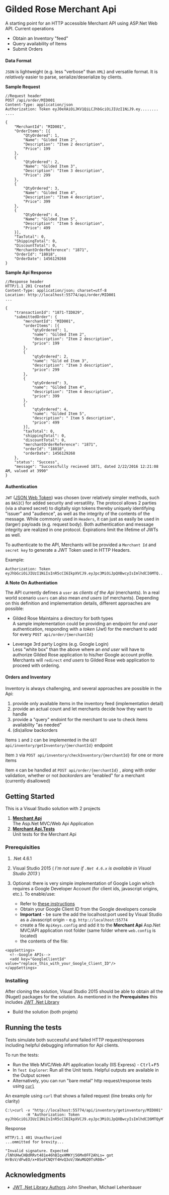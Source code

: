 # Gilded Rose Merchant Api

A starting point for an HTTP accessible Merchant API using ASP.Net Web API. Current operations

- Obtain an Inventory "feed"
- Query availability of Items
- Submit Orders

#### Data Format

`JSON` is lightweight (e.g. less "verbose" than `XML`) and versatile format. It is _relatively_ easier to parse, serialize/deserialize by clients. 

**Sample Request**

```
//Request header
POST /api/order/MID001
Content-Type: application/json
Authorization: Token eyJ0eXAiOiJKV1QiLCJhbGciOiJIUzI1NiJ9.ey........
....

{
	"MerchantId": "MID001",
	"OrderItems": [{
		"QtyOrdered": 1,
		"Name": "Gilded Item 2",
		"Description": "Item 2 description",
		"Price": 199
	},
	{
		"QtyOrdered": 2,
		"Name": "Gilded Item 3",
		"Description": "Item 3 description",
		"Price": 299
	},
	{
		"QtyOrdered": 3,
		"Name": "Gilded Item 4",
		"Description": "Item 4 description",
		"Price": 399
	},
	{
		"QtyOrdered": 4,
		"Name": "Gilded Item 5",
		"Description": "Item 5 description",
		"Price": 499
	}],
	"TaxTotal": 0,
	"ShippingTotal": 0,
	"DiscountTotal": 0,
	"MerchantOrderReference": "1871",
	"OrderId": "18018",
	"OrderDate": 1456129268
}
```

**Sample Api Response**

```
//Response header
HTTP/1.1 201 Created
Content-Type: application/json; charset=utf-8
Location: http://localhost:55774/api/order/MID001
...

{
	"transactionId": "1871-TID829",
	"submittedOrder": {
		"merchantId": "MID001",
		"orderItems": [{
			"qtyOrdered": 1,
			"name": "Gilded Item 2",
			"description": "Item 2 description",
			"price": 199
		},
		{
			"qtyOrdered": 2,
			"name": "Gild ed Item 3",
			"description": "Item 3 description",
			"price": 299
		},
		{
			"qtyOrdered": 3,
			"name": "Gilded Item 4",
			"description": "Item 4 description",
			"price": 399
		},
		{
			"qtyOrdered": 4,
			"name": "Gilded Item 5",
			"description": " Item 5 description",
			"price": 499
		}],
		"taxTotal": 0,
		"shippingTotal": 0,
		"discountTotal": 0,
		"merchantOrderReference": "1871",
		"orderId": "18018",
		"orderDate": 1456129268
	},
	"status": "Success",
	"message": "Successfully recieved 1871, dated 2/22/2016 12:21:08 AM, valued at 3990"
}
```

#### Authentication

`JWT` ([JSON Web Token](https://self-issued.info/docs/draft-ietf-oauth-json-web-token.html)) was chosen (over relatively simpler methods, such as `BASIC`) for added security and versatility. The protocol allows 2 parties (via a shared secret) to digitally sign tokens thereby uniquely identifying "issuer" and "audience", as well as the integrity of the contents of the message. While commonly used in `Headers`, it can just as easily be used in (larger) payloads (e.g. request body). Both authentication and message integrity are realized in one protocol. Expirations limit the lifetime of JWTs as well.

To authenticate to the API, Merchants will be provided a `Merchant Id` and `secret key` to generate a JWT Token used in HTTP Headers. 

Example:

`Authorization: Token eyJhbGciOiJIUzI1NiIsInR5cCI6IkpXVCJ9.eyJpc3MiOiJpQXBwcyIsImlhdCI6MTQ..`

**A Note On Authentiation**

The API currently defines a `user` as _clients of the Api_ (merchants). In a real world scenario `users` can also mean _end users_ (of merchants). Depending on this definition and implementation details, different approaches are possible:

- Gilded Rose Maintains a directory for both types<br/>
A sample implementation could be providing an endpoint for _end user_ authentication, responding with a _token_ (Jwt) for the merchant to add for every `POST api/order/{merchantId}`

- Leverage 3rd party Logins (e.g. Google Login)<br />
Less "white box" than the above  where an _end user_ will have to authorize Gilded Rose application to his/her Google account profile. Merchants will `redirect` _end users_ to Gilded Rose web application to proceed with ordering.

#### Orders and Inventory

Inventory is always challenging, and several approaches are possible in the Api:

1. provide only available items in the inventory feed (implementation detail)
2. provide an actual count and let merchants decide how they want to handle
3. provide a "query" endoint for the merchant to use to check items availability "as needed" 
4. (dis)allow backorders 

Items `1` and `2` can be implemented in the `GET api/inventory/getInventory/{merchantId}` endpoint

Item `3` via `POST api/inventory/checkInventory/{merchantId}` for one or more items

Item `4` can be handled at `POST api/order/{merchantId}` , along with order validation, whether or not _backorders_ are "enabled" for a merchant (currently disallowed)


## Getting Started

This is a Visual Studio solution with 2 projects

1. **[Merchant Api](https://github.com/EdSF/GildedRose/tree/master/Merchant%20Api)**<br />
The Asp.Net MVC/Web Api Application
2. **[Merchant Api.Tests](https://github.com/EdSF/GildedRose/tree/master/Merchant%20Api.Tests)**<br />
Unit tests for the Merchant Api



### Prerequisities

1. .Net 4.6.1

2. Visual Studio 2015 ( _I'm not sure if `.Net 4.6.x` is available in Visual Studio 2013_ )
3. Optional: there is very simple implementation of Google Login which requires a Google Developer Account (for client ids, javascript origins, etc.). 
To enable/use:

    - Refer to [these instructions](https://developers.google.com/identity/sign-in/web/devconsole-project)
    - Obtain your Google Client ID from the Google developers console
    - **Important** - be sure the add the localhost:port used by Visual Studio as a Javascript origin - e.g. `http://localhost:55774`
    - create a file `ApiKeys.config` and add it to the **Merchant Api** Asp.Net MVC/API application root folder (same folder where `web.config` is located)
    - the contents of the file:


```
<appSettings>
  <!--Google APIs-->
  <add key="GoogleClientId" value="replace_this_with_your_Google_Client_ID"/>
</appSettings>
```


### Installing

After cloning the solution, Visual Studio 2015 should be able to obtain all the (Nuget) packages for the solution. As mentioned in the **Prerequisites** this includes [JWT .Net Library](https://www.nuget.org/packages/JWT/)

- Build the solution (both projets)


## Running the tests

Tests simulate both successful and failed HTTP request/responses including helpful debugging information for Api clients.

To run the tests:

- Run the Web MVC/Web API application locally (IIS Express) - <kbd>Ctrl</kbd>+<kbd>F5</kbd>
- In `Test Explorer`: Run all the Unit tests. Helpful outputs are available in the Output screen
- Alternatively, you can run "bare metal" http request/response tests using [`curl`](https://curl.haxx.se/download.html)

An example using `curl` that shows a failed request (line breaks only for clarity)
```
C:\>curl -v "http://localhost:55774/api/inventory/getinventory/MID001" 
         -H "Authorization: Token eyJhbGciOiJIUzI1NiIsInR5cCI6IkpXVCJ9.eyJpc3MiOiJpQXBwcyIsImlhdCI6MTQyMTY4MTgwMSwiZXhwIjoxNDIxNjgyMTAxfQ._lNhUHwCHBdRRvt481e46hBIqxHMKYj56Mx0FF2AhLs"
```
Response
```
HTTP/1.1 401 Unauthorized
...ommitted for brevity...

"Invalid signature. Expected /lNhUHwCHBdRRvt481e46hBIqxHMKYj56Mx0FF2AhLs= got HrBsV/dFwEO/x+0SoFCNQYf4HvQ3oV/XWuMGQ9TsR08="
```

## Acknowledgments

* [JWT .Net Library Authors](https://www.nuget.org/packages/JWT/) John Sheehan, Michael Lehenbauer
